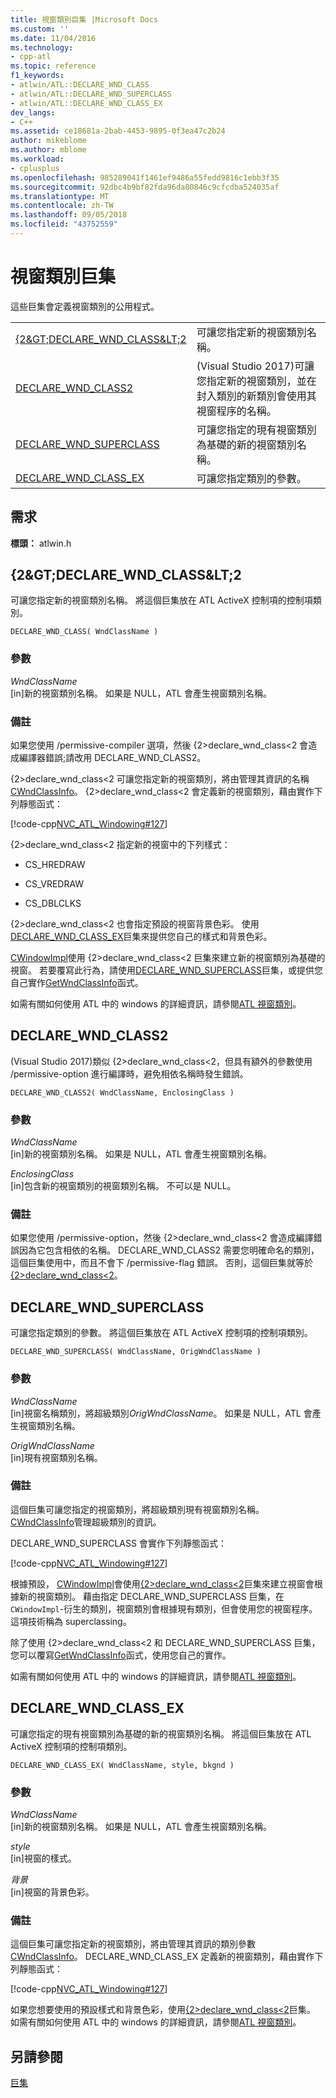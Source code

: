 ```yaml
---
title: 視窗類別巨集 |Microsoft Docs
ms.custom: ''
ms.date: 11/04/2016
ms.technology:
- cpp-atl
ms.topic: reference
f1_keywords:
- atlwin/ATL::DECLARE_WND_CLASS
- atlwin/ATL::DECLARE_WND_SUPERCLASS
- atlwin/ATL::DECLARE_WND_CLASS_EX
dev_langs:
- C++
ms.assetid: ce18681a-2bab-4453-9895-0f3ea47c2b24
author: mikeblome
ms.author: mblome
ms.workload:
- cplusplus
ms.openlocfilehash: 985289041f1461ef9486a55fedd9816c1ebb3f35
ms.sourcegitcommit: 92dbc4b9bf82fda96da80846c9cfcdba524035af
ms.translationtype: MT
ms.contentlocale: zh-TW
ms.lasthandoff: 09/05/2018
ms.locfileid: "43752559"
---
```

# <a name="window-class-macros"></a>視窗類別巨集

這些巨集會定義視窗類別的公用程式。

|||
|-|-|
|[{2&AMP;GT;DECLARE_WND_CLASS&AMP;LT;2](#declare_wnd_class)|可讓您指定新的視窗類別名稱。| 
|[DECLARE_WND_CLASS2](#declare_wnd_class2)|(Visual Studio 2017)可讓您指定新的視窗類別，並在封入類別的新類別會使用其視窗程序的名稱。| 
|[DECLARE_WND_SUPERCLASS](#declare_wnd_superclass)|可讓您指定的現有視窗類別為基礎的新的視窗類別名稱。|
|[DECLARE_WND_CLASS_EX](#declare_wnd_class_ex)|可讓您指定類別的參數。|  

## <a name="requirements"></a>需求

**標頭：** atlwin.h

##  <a name="declare_wnd_class"></a>  {2&AMP;GT;DECLARE_WND_CLASS&AMP;LT;2

可讓您指定新的視窗類別名稱。 將這個巨集放在 ATL ActiveX 控制項的控制項類別。

```
DECLARE_WND_CLASS( WndClassName )
```

### <a name="parameters"></a>參數

*WndClassName*  
[in]新的視窗類別名稱。 如果是 NULL，ATL 會產生視窗類別名稱。

### <a name="remarks"></a>備註

如果您使用 /permissive-compiler 選項，然後 {2&gt;declare_wnd_class&lt;2 會造成編譯器錯誤;請改用 DECLARE_WND_CLASS2。

{2&gt;declare_wnd_class&lt;2 可讓您指定新的視窗類別，將由管理其資訊的名稱[CWndClassInfo](cwndclassinfo-class.md)。 {2&gt;declare_wnd_class&lt;2 會定義新的視窗類別，藉由實作下列靜態函式：

[!code-cpp[NVC_ATL_Windowing#127](../../atl/codesnippet/cpp/window-class-macros_1.cpp)]

{2&gt;declare_wnd_class&lt;2 指定新的視窗中的下列樣式：

- CS_HREDRAW

- CS_VREDRAW

- CS_DBLCLKS

{2&gt;declare_wnd_class&lt;2 也會指定預設的視窗背景色彩。 使用[DECLARE_WND_CLASS_EX](#declare_wnd_class_ex)巨集來提供您自己的樣式和背景色彩。

[CWindowImpl](cwindowimpl-class.md)使用 {2&gt;declare_wnd_class&lt;2 巨集來建立新的視窗類別為基礎的視窗。 若要覆寫此行為，請使用[DECLARE_WND_SUPERCLASS](#declare_wnd_superclass)巨集，或提供您自己實作[GetWndClassInfo](cwindowimpl-class.md#getwndclassinfo)函式。  

如需有關如何使用 ATL 中的 windows 的詳細資訊，請參閱[ATL 視窗類別](../../atl/atl-window-classes.md)。  

##  <a name="declare_wnd_class2"></a>  DECLARE_WND_CLASS2

(Visual Studio 2017)類似 {2&gt;declare_wnd_class&lt;2，但具有額外的參數使用 /permissive-option 進行編譯時，避免相依名稱時發生錯誤。

```
DECLARE_WND_CLASS2( WndClassName, EnclosingClass )
```

### <a name="parameters"></a>參數

*WndClassName*  
[in]新的視窗類別名稱。 如果是 NULL，ATL 會產生視窗類別名稱。 

*EnclosingClass*  
[in]包含新的視窗類別的視窗類別名稱。 不可以是 NULL。

### <a name="remarks"></a>備註

如果您使用 /permissive-option，然後 {2&gt;declare_wnd_class&lt;2 會造成編譯錯誤因為它包含相依的名稱。 DECLARE_WND_CLASS2 需要您明確命名的類別，這個巨集使用中，而且不會下 /permissive-flag 錯誤。
否則，這個巨集就等於[{2&gt;declare_wnd_class&lt;2](#declare_wnd_class)。

##  <a name="declare_wnd_superclass"></a>  DECLARE_WND_SUPERCLASS

可讓您指定類別的參數。 將這個巨集放在 ATL ActiveX 控制項的控制項類別。

```
DECLARE_WND_SUPERCLASS( WndClassName, OrigWndClassName )
```

### <a name="parameters"></a>參數

*WndClassName*  
[in]視窗名稱類別，將超級類別*OrigWndClassName*。 如果是 NULL，ATL 會產生視窗類別名稱。

*OrigWndClassName*  
[in]現有視窗類別名稱。

### <a name="remarks"></a>備註

這個巨集可讓您指定的視窗類別，將超級類別現有視窗類別名稱。 [CWndClassInfo](cwndclassinfo-class.md)管理超級類別的資訊。

DECLARE_WND_SUPERCLASS 會實作下列靜態函式：

[!code-cpp[NVC_ATL_Windowing#127](../../atl/codesnippet/cpp/window-class-macros_1.cpp)]

根據預設， [CWindowImpl](cwindowimpl-class.md)會使用[{2&gt;declare_wnd_class&lt;2](#declare_wnd_class)巨集來建立視窗會根據新的視窗類別。 藉由指定 DECLARE_WND_SUPERCLASS 巨集，在`CWindowImpl`-衍生的類別，視窗類別會根據現有類別，但會使用您的視窗程序。 這項技術稱為 superclassing。

除了使用 {2&gt;declare_wnd_class&lt;2 和 DECLARE_WND_SUPERCLASS 巨集，您可以覆寫[GetWndClassInfo](cwindowimpl-class.md#getwndclassinfo)函式，使用您自己的實作。  

如需有關如何使用 ATL 中的 windows 的詳細資訊，請參閱[ATL 視窗類別](../../atl/atl-window-classes.md)。

##  <a name="declare_wnd_class_ex"></a>  DECLARE_WND_CLASS_EX

可讓您指定的現有視窗類別為基礎的新的視窗類別名稱。 將這個巨集放在 ATL ActiveX 控制項的控制項類別。

```
DECLARE_WND_CLASS_EX( WndClassName, style, bkgnd )
```

### <a name="parameters"></a>參數

*WndClassName*  
[in]新的視窗類別名稱。 如果是 NULL，ATL 會產生視窗類別名稱。

*style*  
[in]視窗的樣式。

*背景*  
[in]視窗的背景色彩。

### <a name="remarks"></a>備註

這個巨集可讓您指定新的視窗類別，將由管理其資訊的類別參數[CWndClassInfo](cwndclassinfo-class.md)。 DECLARE_WND_CLASS_EX 定義新的視窗類別，藉由實作下列靜態函式：

[!code-cpp[NVC_ATL_Windowing#127](../../atl/codesnippet/cpp/window-class-macros_1.cpp)]

如果您想要使用的預設樣式和背景色彩，使用[{2&gt;declare_wnd_class&lt;2](#declare_wnd_class)巨集。 如需有關如何使用 ATL 中的 windows 的詳細資訊，請參閱[ATL 視窗類別](../../atl/atl-window-classes.md)。

## <a name="see-also"></a>另請參閱

[巨集](atl-macros.md)

